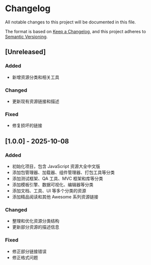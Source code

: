 # Changelog

All notable changes to this project will be documented in this file.

The format is based on [Keep a Changelog](https://keepachangelog.com/en/1.0.0/),
and this project adheres to [Semantic Versioning](https://semver.org/spec/v2.0.0.html).

## [Unreleased]

### Added
- 新增资源分类和相关工具

### Changed
- 更新现有资源链接和描述

### Fixed
- 修复损坏的链接

## [1.0.0] - 2025-10-08

### Added
- 初始化项目，包含 JavaScript 资源大全中文版
- 添加包管理器、加载器、组件管理器、打包工具等分类
- 添加测试框架、QA 工具、MVC 框架和库等分类
- 添加模板引擎、数据可视化、编辑器等分类
- 添加文档、工具、UI 等多个分类的资源
- 添加精品阅读和其他 Awesome 系列资源链接

### Changed
- 整理和优化资源分类结构
- 更新部分资源的描述信息

### Fixed
- 修正部分链接错误
- 修正格式问题